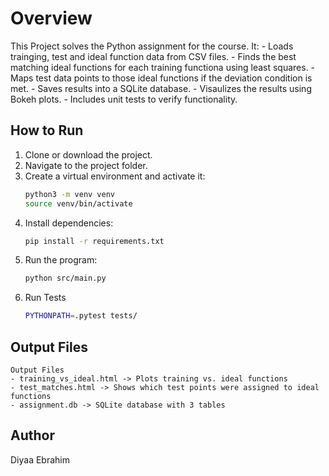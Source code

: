 # Overview

This Project solves the Python assignment for the course. It:
    - Loads trainging, test and ideal function data from CSV files.
    - Finds the best matching ideal functions for each training functiona using least squares. 
    - Maps test data points to those ideal functions if the deviation condition is met.
    - Saves results into a SQLite database.
    - Visaulizes the results using Bokeh plots.
    - Includes unit tests to verify functionality.


## How to Run

1. Clone or download the project.
2. Navigate to the project folder.
3. Create a virtual environment and activate it:
    ```bash
    python3 -m venv venv 
    source venv/bin/activate
    ```
4. Install dependencies:
    ```bash
    pip install -r requirements.txt
    ```
5. Run the program:
    ```bash
    python src/main.py
    ```
6. Run Tests
    ```bash
    PYTHONPATH=.pytest tests/
    ```

## Output Files
    Output Files
    - training_vs_ideal.html -> Plots training vs. ideal functions
    - test_matches.html -> Shows which test points were assigned to ideal functions
    - assignment.db -> SQLite database with 3 tables
    
## Author

Diyaa Ebrahim  

